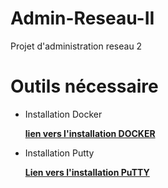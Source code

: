 # Admin-Reseau-II
Projet d'administration reseau 2

# Outils nécessaire 

* Installation Docker  

  <b>[lien vers l'installation DOCKER](https://www.docker.com/get-started/)</b>
 
* Installation Putty  
 
  <b>[Lien vers l'installation PuTTY](https://www.putty.org/)</b>
